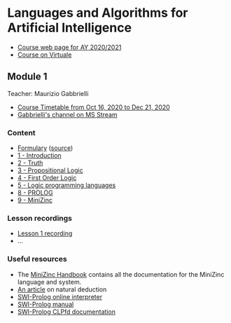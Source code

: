 # Languages and Algorithms for Artificial Intelligence

- [Course web page for AY 2020/2021](https://www.unibo.it/en/teaching/course-unit-catalogue/course-unit/2020/446595)
- [Course on Virtuale](https://virtuale.unibo.it/course/view.php?id=18894)

## Module 1
Teacher: Maurizio Gabbrielli

- [Course Timetable from Oct 16, 2020 to Dec 21, 2020](https://www.unibo.it/en/teaching/course-unit-catalogue/course-unit/2020/446595/orariolezioni#447780)
- [Gabbrielli's channel on MS Stream](https://web.microsoftstream.com/user/f9f103f3-1732-4b8e-8ba9-fff748a59273)

### Content

- [Formulary](formulary/laai1.pdf) ([source](formulary/laai1.tex))
- [1 - Introduction](1%20-%20Introduction.md)
- [2 - Truth](2%20-%20Truth.md)
- [3 - Propositional Logic](3%20-%20Propositional%20Logic.md)
- [4 - First Order Logic](4%20-%20First%20Order%20Logic.md)
- [5 - Logic programming languages](5%20-%20Logic%20programming%20languages.md)
- [8 - PROLOG](8%20-%20PROLOG.md)
- [9 - MiniZinc](9%20-%20MiniZinc.md)

### Lesson recordings

- [Lesson 1 recording](https://web.microsoftstream.com/video/65b0bf2d-8bbd-4a3b-b405-43dea4a962df)
- ...

### Useful resources

- The [MiniZinc Handbook](https://www.minizinc.org/doc-2.5.0/en/index.html) contains all the documentation for the MiniZinc language and system.
- [An article](https://zitoc.com/natural-deduction/) on natural deduction
- [SWI-Prolog online interpreter](https://swish.swi-prolog.org/)
- [SWI-Prolog manual](https://www.swi-prolog.org/pldoc/man?section=overview)
- [SWI-Prolog CLPfd documentation](https://www.swi-prolog.org/man/clpfd.html)
